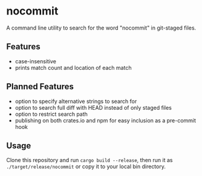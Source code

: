 # nocommit

A command line utility to search for the word "nocommit" in git-staged files.

## Features

- case-insensitive
- prints match count and location of each match

## Planned Features

- option to specify alternative strings to search for
- option to search full diff with HEAD instead of only staged files
- option to restrict search path
- publishing on both crates.io and npm for easy inclusion as a pre-commit hook

## Usage

Clone this repository and run `cargo build --release`, then run it as `./target/release/nocommit` or copy it to your local bin directory.

